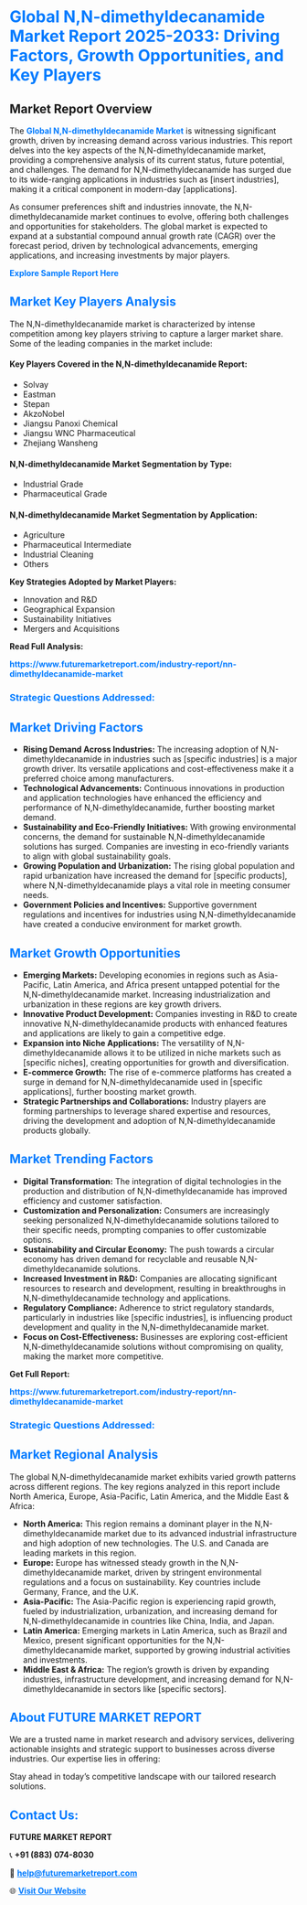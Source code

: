 <h1 style="color: #007BFF;">Global N,N-dimethyldecanamide Market Report 2025-2033: Driving Factors, Growth Opportunities, and Key Players</h1>

<section id="overview">
<h2>Market Report Overview</h2>
<p>The <a href="https://www.futuremarketreport.com/industry-report/nn-dimethyldecanamide-market" style="color: #007BFF; text-decoration: none;"><strong>Global N,N-dimethyldecanamide Market</strong></a> is witnessing significant growth, driven by increasing demand across various industries. This report delves into the key aspects of the N,N-dimethyldecanamide market, providing a comprehensive analysis of its current status, future potential, and challenges. The demand for N,N-dimethyldecanamide has surged due to its wide-ranging applications in industries such as [insert industries], making it a critical component in modern-day [applications].</p>
<p>As consumer preferences shift and industries innovate, the N,N-dimethyldecanamide market continues to evolve, offering both challenges and opportunities for stakeholders. The global market is expected to expand at a substantial compound annual growth rate (CAGR) over the forecast period, driven by technological advancements, emerging applications, and increasing investments by major players.</p>
</section>

<section id="overview">
<p><a href="https://www.futuremarketreport.com/request-sample/reportId=27064" style="color: #007BFF; text-decoration: none;"><strong>Explore Sample Report Here</strong></a></p>
</section>

<section id="key-players">
<h2 style="color: #007BFF;">Market Key Players Analysis</h2>
<p>The N,N-dimethyldecanamide market is characterized by intense competition among key players striving to capture a larger market share. Some of the leading companies in the market include:</p>
<h4>Key Players Covered in the N,N-dimethyldecanamide Report:</h4>
<ul><li>Solvay</li><li>Eastman</li><li>Stepan</li><li>AkzoNobel</li><li>Jiangsu Panoxi Chemical</li><li>Jiangsu WNC Pharmaceutical</li><li>Zhejiang Wansheng</li></ul>
<h4>N,N-dimethyldecanamide Market Segmentation by Type:</h4>
<ul><li>Industrial Grade</li><li>Pharmaceutical Grade</li></ul>

<h4>N,N-dimethyldecanamide Market Segmentation by Application:</h4>
<ul><li>Agriculture</li><li>Pharmaceutical Intermediate</li><li>Industrial Cleaning</li><li>Others</li></ul>
<p><strong>Key Strategies Adopted by Market Players:</strong></p>
<ul>
<li>Innovation and R&D</li>
<li>Geographical Expansion</li>
<li>Sustainability Initiatives</li>
<li>Mergers and Acquisitions</li>
</ul>
</section>

<section>
<p><strong>Read Full Analysis: </strong></p><a href="https://www.futuremarketreport.com/industry-report/nn-dimethyldecanamide-market" style="color: #007BFF; text-decoration: none;"><strong>https://www.futuremarketreport.com/industry-report/nn-dimethyldecanamide-market</strong></a>
<h3 style="color: #007BFF;">Strategic Questions Addressed:</h3>
</section>

<section id="driving-factors">
<h2 style="color: #007BFF;">Market Driving Factors</h2>
<ul>
<li><strong>Rising Demand Across Industries:</strong> The increasing adoption of N,N-dimethyldecanamide in industries such as [specific industries] is a major growth driver. Its versatile applications and cost-effectiveness make it a preferred choice among manufacturers.</li>
<li><strong>Technological Advancements:</strong> Continuous innovations in production and application technologies have enhanced the efficiency and performance of N,N-dimethyldecanamide, further boosting market demand.</li>
<li><strong>Sustainability and Eco-Friendly Initiatives:</strong> With growing environmental concerns, the demand for sustainable N,N-dimethyldecanamide solutions has surged. Companies are investing in eco-friendly variants to align with global sustainability goals.</li>
<li><strong>Growing Population and Urbanization:</strong> The rising global population and rapid urbanization have increased the demand for [specific products], where N,N-dimethyldecanamide plays a vital role in meeting consumer needs.</li>
<li><strong>Government Policies and Incentives:</strong> Supportive government regulations and incentives for industries using N,N-dimethyldecanamide have created a conducive environment for market growth.</li>
</ul>
</section>

<section id="growth-opportunities">
<h2 style="color: #007BFF;">Market Growth Opportunities</h2>
<ul>
<li><strong>Emerging Markets:</strong> Developing economies in regions such as Asia-Pacific, Latin America, and Africa present untapped potential for the N,N-dimethyldecanamide market. Increasing industrialization and urbanization in these regions are key growth drivers.</li>
<li><strong>Innovative Product Development:</strong> Companies investing in R&D to create innovative N,N-dimethyldecanamide products with enhanced features and applications are likely to gain a competitive edge.</li>
<li><strong>Expansion into Niche Applications:</strong> The versatility of N,N-dimethyldecanamide allows it to be utilized in niche markets such as [specific niches], creating opportunities for growth and diversification.</li>
<li><strong>E-commerce Growth:</strong> The rise of e-commerce platforms has created a surge in demand for N,N-dimethyldecanamide used in [specific applications], further boosting market growth.</li>
<li><strong>Strategic Partnerships and Collaborations:</strong> Industry players are forming partnerships to leverage shared expertise and resources, driving the development and adoption of N,N-dimethyldecanamide products globally.</li>
</ul>
</section>

<section id="trending-factors">
<h2 style="color: #007BFF;">Market Trending Factors</h2>
<ul>
<li><strong>Digital Transformation:</strong> The integration of digital technologies in the production and distribution of N,N-dimethyldecanamide has improved efficiency and customer satisfaction.</li>
<li><strong>Customization and Personalization:</strong> Consumers are increasingly seeking personalized N,N-dimethyldecanamide solutions tailored to their specific needs, prompting companies to offer customizable options.</li>
<li><strong>Sustainability and Circular Economy:</strong> The push towards a circular economy has driven demand for recyclable and reusable N,N-dimethyldecanamide solutions.</li>
<li><strong>Increased Investment in R&D:</strong> Companies are allocating significant resources to research and development, resulting in breakthroughs in N,N-dimethyldecanamide technology and applications.</li>
<li><strong>Regulatory Compliance:</strong> Adherence to strict regulatory standards, particularly in industries like [specific industries], is influencing product development and quality in the N,N-dimethyldecanamide market.</li>
<li><strong>Focus on Cost-Effectiveness:</strong> Businesses are exploring cost-efficient N,N-dimethyldecanamide solutions without compromising on quality, making the market more competitive.</li>
</ul>
</section>

<section>
<p><strong>Get Full Report: </strong></p><a href="https://www.futuremarketreport.com/industry-report/nn-dimethyldecanamide-market" style="color: #007BFF; text-decoration: none;"><strong>https://www.futuremarketreport.com/industry-report/nn-dimethyldecanamide-market</strong></a>
<h3 style="color: #007BFF;">Strategic Questions Addressed:</h3>
</section>


<section id="regional-analysis">
<h2 style="color: #007BFF;">Market Regional Analysis</h2>
<p>The global N,N-dimethyldecanamide market exhibits varied growth patterns across different regions. The key regions analyzed in this report include North America, Europe, Asia-Pacific, Latin America, and the Middle East & Africa:</p>
<ul>
<li><strong>North America:</strong> This region remains a dominant player in the N,N-dimethyldecanamide market due to its advanced industrial infrastructure and high adoption of new technologies. The U.S. and Canada are leading markets in this region.</li>
<li><strong>Europe:</strong> Europe has witnessed steady growth in the N,N-dimethyldecanamide market, driven by stringent environmental regulations and a focus on sustainability. Key countries include Germany, France, and the U.K.</li>
<li><strong>Asia-Pacific:</strong> The Asia-Pacific region is experiencing rapid growth, fueled by industrialization, urbanization, and increasing demand for N,N-dimethyldecanamide in countries like China, India, and Japan.</li>
<li><strong>Latin America:</strong> Emerging markets in Latin America, such as Brazil and Mexico, present significant opportunities for the N,N-dimethyldecanamide market, supported by growing industrial activities and investments.</li>
<li><strong>Middle East & Africa:</strong> The region’s growth is driven by expanding industries, infrastructure development, and increasing demand for N,N-dimethyldecanamide in sectors like [specific sectors].</li>
</ul>
</section>

<footer>
<h2 style="color: #007BFF;">About FUTURE MARKET REPORT</h2>
<p>We are a trusted name in market research and advisory services, delivering actionable insights and strategic support to businesses across diverse industries. Our expertise lies in offering:</p>

<p>Stay ahead in today’s competitive landscape with our tailored research solutions.</p>

<h2 style="color: #007BFF;">Contact Us:</h2>
<p><strong>FUTURE MARKET REPORT</strong></p>
<p>📞 <strong>+91 (883) 074-8030</strong></p>
<p>📧 <strong><a href="mailto:help@futuremarketreport.com" style="color: #007BFF;">help@futuremarketreport.com</a></strong></p>
<p>🌐 <strong><a href="https://www.futuremarketreport.com/" style="color: #007BFF;">Visit Our Website</a></strong></p>
</footer>